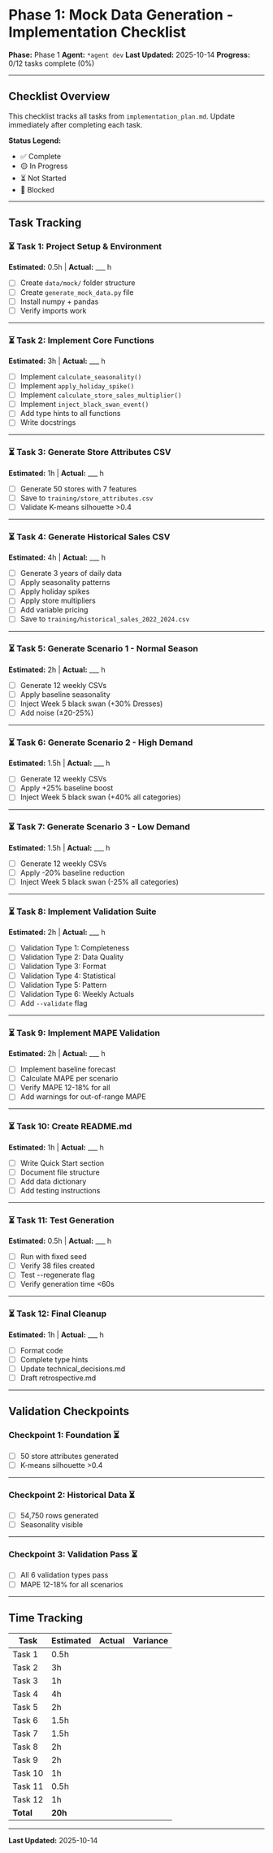 # Phase 1: Mock Data Generation - Implementation Checklist

**Phase:** Phase 1
**Agent:** `*agent dev`
**Last Updated:** 2025-10-14
**Progress:** 0/12 tasks complete (0%)

---

## Checklist Overview

This checklist tracks all tasks from `implementation_plan.md`. Update immediately after completing each task.

**Status Legend:**
- ✅ Complete
- 🟡 In Progress
- ⏳ Not Started
- 🔴 Blocked

---

## Task Tracking

### ⏳ Task 1: Project Setup & Environment
**Estimated:** 0.5h | **Actual:** ___ h
- [ ] Create `data/mock/` folder structure
- [ ] Create `generate_mock_data.py` file
- [ ] Install numpy + pandas
- [ ] Verify imports work

---

### ⏳ Task 2: Implement Core Functions
**Estimated:** 3h | **Actual:** ___ h
- [ ] Implement `calculate_seasonality()`
- [ ] Implement `apply_holiday_spike()`
- [ ] Implement `calculate_store_sales_multiplier()`
- [ ] Implement `inject_black_swan_event()`
- [ ] Add type hints to all functions
- [ ] Write docstrings

---

### ⏳ Task 3: Generate Store Attributes CSV
**Estimated:** 1h | **Actual:** ___ h
- [ ] Generate 50 stores with 7 features
- [ ] Save to `training/store_attributes.csv`
- [ ] Validate K-means silhouette >0.4

---

### ⏳ Task 4: Generate Historical Sales CSV
**Estimated:** 4h | **Actual:** ___ h
- [ ] Generate 3 years of daily data
- [ ] Apply seasonality patterns
- [ ] Apply holiday spikes
- [ ] Apply store multipliers
- [ ] Add variable pricing
- [ ] Save to `training/historical_sales_2022_2024.csv`

---

### ⏳ Task 5: Generate Scenario 1 - Normal Season
**Estimated:** 2h | **Actual:** ___ h
- [ ] Generate 12 weekly CSVs
- [ ] Apply baseline seasonality
- [ ] Inject Week 5 black swan (+30% Dresses)
- [ ] Add noise (±20-25%)

---

### ⏳ Task 6: Generate Scenario 2 - High Demand
**Estimated:** 1.5h | **Actual:** ___ h
- [ ] Generate 12 weekly CSVs
- [ ] Apply +25% baseline boost
- [ ] Inject Week 5 black swan (+40% all categories)

---

### ⏳ Task 7: Generate Scenario 3 - Low Demand
**Estimated:** 1.5h | **Actual:** ___ h
- [ ] Generate 12 weekly CSVs
- [ ] Apply -20% baseline reduction
- [ ] Inject Week 5 black swan (-25% all categories)

---

### ⏳ Task 8: Implement Validation Suite
**Estimated:** 2h | **Actual:** ___ h
- [ ] Validation Type 1: Completeness
- [ ] Validation Type 2: Data Quality
- [ ] Validation Type 3: Format
- [ ] Validation Type 4: Statistical
- [ ] Validation Type 5: Pattern
- [ ] Validation Type 6: Weekly Actuals
- [ ] Add `--validate` flag

---

### ⏳ Task 9: Implement MAPE Validation
**Estimated:** 2h | **Actual:** ___ h
- [ ] Implement baseline forecast
- [ ] Calculate MAPE per scenario
- [ ] Verify MAPE 12-18% for all
- [ ] Add warnings for out-of-range MAPE

---

### ⏳ Task 10: Create README.md
**Estimated:** 1h | **Actual:** ___ h
- [ ] Write Quick Start section
- [ ] Document file structure
- [ ] Add data dictionary
- [ ] Add testing instructions

---

### ⏳ Task 11: Test Generation
**Estimated:** 0.5h | **Actual:** ___ h
- [ ] Run with fixed seed
- [ ] Verify 38 files created
- [ ] Test --regenerate flag
- [ ] Verify generation time <60s

---

### ⏳ Task 12: Final Cleanup
**Estimated:** 1h | **Actual:** ___ h
- [ ] Format code
- [ ] Complete type hints
- [ ] Update technical_decisions.md
- [ ] Draft retrospective.md

---

## Validation Checkpoints

### Checkpoint 1: Foundation ⏳
- [ ] 50 store attributes generated
- [ ] K-means silhouette >0.4

---

### Checkpoint 2: Historical Data ⏳
- [ ] 54,750 rows generated
- [ ] Seasonality visible

---

### Checkpoint 3: Validation Pass ⏳
- [ ] All 6 validation types pass
- [ ] MAPE 12-18% for all scenarios

---

## Time Tracking

| Task | Estimated | Actual | Variance |
|------|-----------|--------|----------|
| Task 1 | 0.5h | | |
| Task 2 | 3h | | |
| Task 3 | 1h | | |
| Task 4 | 4h | | |
| Task 5 | 2h | | |
| Task 6 | 1.5h | | |
| Task 7 | 1.5h | | |
| Task 8 | 2h | | |
| Task 9 | 2h | | |
| Task 10 | 1h | | |
| Task 11 | 0.5h | | |
| Task 12 | 1h | | |
| **Total** | **20h** | | |

---

**Last Updated:** 2025-10-14
